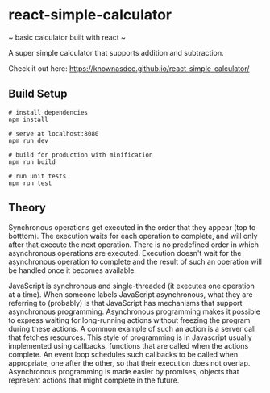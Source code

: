 # react-simple-calculator
~ basic calculator built with react ~

A super simple calculator that supports addition and subtraction.

Check it out here: https://knownasdee.github.io/react-simple-calculator/

## Build Setup
```
# install dependencies
npm install

# serve at localhost:8080
npm run dev

# build for production with minification
npm run build

# run unit tests
npm run test
```

## Theory
Synchronous operations get executed in the order that they appear (top to botttom). The execution waits for each operation to complete, and will only after that execute the next operation. There is no predefined order in which asynchronous operations are executed. Execution doesn't wait for the asynchronous operation to complete and the result of such an operation will be handled once it becomes available.

JavaScript is synchronous and single-threaded (it executes one operation at a time). When someone labels JavaScript asynchronous, what they are referring to (probably) is that JavaScript has mechanisms that support asynchronous programming. Asynchronous programming makes it possible to express waiting for long-running actions without freezing the program during these actions. A common example of such an action is a server call that fetches resources. This style of programming is in Javascript usually implemented using callbacks, functions that are called when the actions complete. An event loop schedules such callbacks to be called when appropriate, one after the other, so that their execution does not overlap. Asynchronous programming is made easier by promises, objects that represent actions that might complete in the future.

